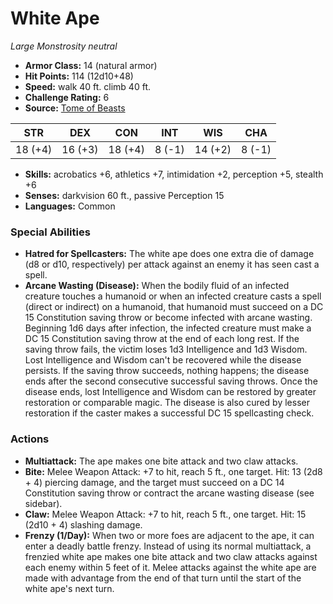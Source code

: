 # White Ape

*Large* *Monstrosity* *neutral*

- **Armor Class:** 14 (natural armor)
- **Hit Points:** 114 (12d10+48)
- **Speed:** walk 40 ft. climb 40 ft.
- **Challenge Rating:** 6
- **Source:** [Tome of Beasts](https://koboldpress.com/kpstore/product/tome-of-beasts-for-5th-edition-print/)

| STR | DEX | CON | INT | WIS | CHA |
| --- | --- | --- | --- | --- | --- |
| 18 (+4) | 16 (+3) | 18 (+4) | 8 (-1) | 14 (+2) | 8 (-1) |

- **Skills:** acrobatics +6, athletics +7, intimidation +2, perception +5, stealth +6
- **Senses:** darkvision 60 ft., passive Perception 15
- **Languages:** Common
### Special Abilities
- **Hatred for Spellcasters:** The white ape does one extra die of damage (d8 or d10, respectively) per attack against an enemy it has seen cast a spell.
- **Arcane Wasting (Disease):** When the bodily fluid of an infected creature touches a humanoid or when an infected creature casts a spell (direct or indirect) on a humanoid, that humanoid must succeed on a DC 15 Constitution saving throw or become infected with arcane wasting. Beginning 1d6 days after infection, the infected creature must make a DC 15 Constitution saving throw at the end of each long rest. If the saving throw fails, the victim loses 1d3 Intelligence and 1d3 Wisdom. Lost Intelligence and Wisdom can't be recovered while the disease persists. If the saving throw succeeds, nothing happens; the disease ends after the second consecutive successful saving throws. Once the disease ends, lost Intelligence and Wisdom can be restored by greater restoration or comparable magic. The disease is also cured by lesser restoration if the caster makes a successful DC 15 spellcasting check.
### Actions
- **Multiattack:** The ape makes one bite attack and two claw attacks.
- **Bite:** Melee Weapon Attack: +7 to hit, reach 5 ft., one target. Hit: 13 (2d8 + 4) piercing damage, and the target must succeed on a DC 14 Constitution saving throw or contract the arcane wasting disease (see sidebar).
- **Claw:** Melee Weapon Attack: +7 to hit, reach 5 ft., one target. Hit: 15 (2d10 + 4) slashing damage.
- **Frenzy (1/Day):** When two or more foes are adjacent to the ape, it can enter a deadly battle frenzy. Instead of using its normal multiattack, a frenzied white ape makes one bite attack and two claw attacks against each enemy within 5 feet of it. Melee attacks against the white ape are made with advantage from the end of that turn until the start of the white ape's next turn.
